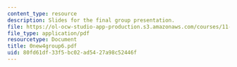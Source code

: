 ```yaml
---
content_type: resource
description: Slides for the final group presentation.
file: https://ol-ocw-studio-app-production.s3.amazonaws.com/courses/11-946j-beijing-urban-design-studio-summer-2004/80fd61df33f5bc02ad5427a98c52446f_0new4group6.pdf
file_type: application/pdf
resourcetype: Document
title: 0new4group6.pdf
uid: 80fd61df-33f5-bc02-ad54-27a98c52446f
---
```


